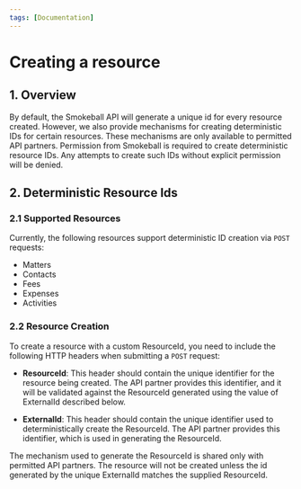 ```yaml
---
tags: [Documentation]
---
```


# Creating a resource

## 1. Overview

By default, the Smokeball API will generate a unique id for every resource created. However, we also provide mechanisms for creating deterministic IDs for certain resources. These mechanisms are only available to permitted API partners. Permission from Smokeball is required to create deterministic resource IDs. Any attempts to create such IDs without explicit permission will be denied.

## 2. Deterministic Resource Ids

### 2.1 Supported Resources
Currently, the following resources support deterministic ID creation via `POST` requests:
- Matters
- Contacts
- Fees
- Expenses
- Activities


### 2.2 Resource Creation
To create a resource with a custom ResourceId, you need to include the following HTTP headers when submitting a `POST` request:

- **ResourceId**: This header should contain the unique identifier for the resource being created. The API partner provides this identifier, and it will be validated against the ResourceId generated using the value of ExternalId described below.

- **ExternalId**: This header should contain the unique identifier used to deterministically create the ResourceId. The API partner provides this identifier, which is used in generating the ResourceId.

The mechanism used to generate the ResourceId is shared only with permitted API partners. The resource will not be created unless the id generated by the unique ExternalId matches the supplied ResourceId.

